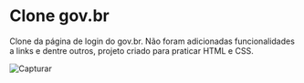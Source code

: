 # Clone gov.br
Clone da página de login do gov.br. Não foram adicionadas funcionalidades a links e dentre outros, projeto criado para praticar HTML e CSS.

![Capturar](https://user-images.githubusercontent.com/75648386/172260109-5edcc8c0-ff32-48fb-adcc-957bdbd69115.PNG)
